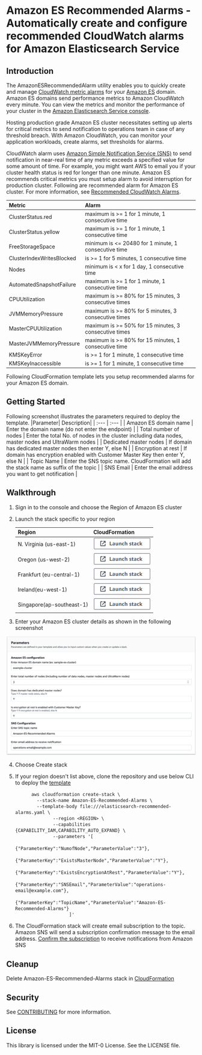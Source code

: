 # Amazon ES Recommended Alarms - Automatically create and configure recommended CloudWatch alarms for Amazon Elasticsearch Service

## Introduction

The AmazonESRecommendedAlarm utility enables you to quickly create and manage [CloudWatch metric alarms](https://docs.aws.amazon.com/AmazonCloudWatch/latest/monitoring/AlarmThatSendsEmail.html) for your [Amazon ES](https://aws.amazon.com/elasticsearch-service/) domain. Amazon ES domains send performance metrics to Amazon CloudWatch every minute. You can view the metrics and monitor the performance of your cluster in the [Amazon Elasticsearch Service console](https://docs.aws.amazon.com/elasticsearch-service/latest/developerguide/es-managedomains-cloudwatchmetrics.html). 

Hosting production grade Amazon ES cluster necessitates setting up alerts for critical metrics to send notification to operations team in case of any threshold breach. With Amazon CloudWatch, you can monitor your application workloads, create alarms, set thresholds for alarms.

CloudWatch alarm uses [Amazon Simple Notification Service (SNS)](https://docs.aws.amazon.com/elasticsearch-service/latest/developerguide/es-managedomains-cloudwatchmetrics.html) to send notification in near-real time of any metric exceeds a specified value for some amount of time. For example, you might want AWS to email you if your cluster health status is red for longer than one minute.  Amazon ES recommends critical metrics you must setup alarm to avoid interruption for production cluster. Following are recommended alarm for Amazon ES cluster. For more information, see [Recommended CloudWatch Alarms](https://docs.aws.amazon.com/elasticsearch-service/latest/developerguide/cloudwatch-alarms.html).

|Metric| Alarm|
| :--- | :--- |
| ClusterStatus.red | maximum is >= 1 for 1 minute, 1 consecutive time |
| ClusterStatus.yellow | maximum is >= 1 for 1 minute, 1 consecutive time |
| FreeStorageSpace | minimum is <= 20480 for 1 minute, 1 consecutive time |
| ClusterIndexWritesBlocked | is >= 1 for 5 minutes, 1 consecutive time |
| Nodes | minimum is < x for 1 day, 1 consecutive time |
| AutomatedSnapshotFailure | maximum is >= 1 for 1 minute, 1 consecutive time |
| CPUUtilization | maximum is >= 80% for 15 minutes, 3 consecutive times |
| JVMMemoryPressure | maximum is >= 80% for 5 minutes, 3 consecutive times |
| MasterCPUUtilization | maximum is >= 50% for 15 minutes, 3 consecutive times |
| MasterJVMMemoryPressure | maximum is >= 80% for 15 minutes, 1 consecutive time |
| KMSKeyError | is >= 1 for 1 minute, 1 consecutive time |
| KMSKeyInaccessible | is >= 1 for 1 minute, 1 consecutive time |

Following CloudFormation template lets you setup recommended alarms for your Amazon ES domain.  

## Getting Started
Following screenshot illustrates the parameters required to deploy the template. 
|Parameter|	Description|
| :--- | :--- |
| Amazon ES domain name | 	Enter the domain name (do not enter the endpoint) | 
| Total number of nodes | 	Enter the total No. of nodes in the cluster including data nodes, master nodes and UltraWarm nodes | 
| Dedicated master nodes | 	If domain has dedicated master nodes then enter Y, else N | 
| Encryption at rest | 	If domain has encryption enabled with Customer Master Key then enter Y, else N  | 
| Topic Name |  	Enter the SNS topic name. CloudFormation will add the stack name as suffix of the topic | 
| SNS Email	 | Enter the email address you want to get notification | 


## Walkthrough
1. Sign in to the console and choose the Region of Amazon ES cluster

2. Launch the stack specific to your region

      | Region | CloudFormation |
      |--------|----------------|
      | N. Virginia (us-east-1) |[![Deploy in us-east-1](./images/cloudformation-launch-stack-button.png)](https://console.aws.amazon.com/cloudformation/home?region=us-east-1#/stacks/create/review?stackName=Amazon-ES-Recommended-Alarms&templateURL=https://cf-templates-1djmokk063kxm-us-east-1.s3.amazonaws.com/elasticsearch-recommended-alarms.yaml) |
      | Oregon (us-west-2) |[![Deploy in us-west-2](./images/cloudformation-launch-stack-button.png)](https://console.aws.amazon.com/cloudformation/home?region=us-west-2#/stacks/create/review?stackName=Amazon-ES-Recommended-Alarms&templateURL=https://cf-templates-1djmokk063kxm-us-west-2.s3-us-west-2.amazonaws.com/elasticsearch-recommended-alarms.yaml) |
      | Frankfurt (eu-central-1) |[![Deploy in eu-central-1](./images/cloudformation-launch-stack-button.png)](https://console.aws.amazon.com/cloudformation/home?region=eu-central-1#/stacks/create/review?stackName=Amazon-ES-Recommended-Alarms&templateURL=https://cf-templates-1djmokk063kxm-eu-central-1.s3.eu-central-1.amazonaws.com/elasticsearch-recommended-alarms.yaml) |
      | Ireland(eu-west-1) |[![Deploy in eu-west-1](./images/cloudformation-launch-stack-button.png)](https://console.aws.amazon.com/cloudformation/home?region=eu-west-1#/stacks/create/review?stackName=Amazon-ES-Recommended-Alarms&templateURL=https://cf-templates-1djmokk063kxm-eu-west-1.s3-eu-west-1.amazonaws.com/elasticsearch-recommended-alarms.yaml) |
      | Singapore(ap-southeast-1) |[![Deploy in ap-southeast-1](./images/cloudformation-launch-stack-button.png)](https://console.aws.amazon.com/cloudformation/home?region=ap-southeast-1#/stacks/create/review?stackName=Amazon-ES-Recommended-Alarms&templateURL=https://cf-templates-1djmokk063kxm-ap-southeast-1.s3-ap-southeast-1.amazonaws.com/elasticsearch-recommended-alarms.yaml) |

3. Enter your Amazon ES cluster details as shown in the following screenshot

![Sample parameters](./images/cloudformation-parameters.png)

4. Choose Create stack
 
5. If your region doesn't list above, clone the repository and use below CLI to deploy the [template](https://github.com/aws-samples/amazon-es-service-recommended-alarms/blob/main/cloudformation-template/elasticsearch-recommended-alarms.yaml)
    
    

    ```shell
          aws cloudformation create-stack \
            --stack-name Amazon-ES-Recommended-Alarms \
            --template-body file:///elasticsearch-recommended-alarms.yaml \
                  --region <REGION> \
                  --capabilities {CAPABILITY_IAM,CAPABILITY_AUTO_EXPAND} \
                  --parameters '[
                        {"ParameterKey":"NumofNode","ParameterValue":"3"}, 
                        {"ParameterKey":"ExistsMasterNode","ParameterValue":"Y"},
                        {"ParameterKey":"ExistsEncryptionAtRest","ParameterValue":"Y"},
                        {"ParameterKey":"SNSEmail","ParameterValue":"operations-email@example.com"},
                        {"ParameterKey":"TopicName","ParameterValue":"Amazon-ES-Recommended-Alarms"}
                        ]'
    
    ```
6. The CloudFormation stack will create email subscription to the topic. Amazon SNS will send a subscription confirmation message to the email address. [Confirm the subscription](https://docs.aws.amazon.com/sns/latest/dg/SendMessageToHttp.confirm.html) to receive notifications from Amazon SNS

## Cleanup
  Delete Amazon-ES-Recommended-Alarms stack in [CloudFormation](https://docs.aws.amazon.com/AWSCloudFormation/latest/UserGuide/cfn-console-delete-stack.html)

## Security

See [CONTRIBUTING](CONTRIBUTING.md#security-issue-notifications) for more information.

## License

This library is licensed under the MIT-0 License. See the LICENSE file.

